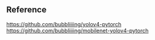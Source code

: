 ## Reference
https://github.com/bubbliiiing/yolov4-pytorch
https://github.com/bubbliiiing/mobilenet-yolov4-pytorch

